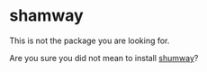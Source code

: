 # shamway

This is not the package you are looking for.

Are you sure you did not mean to install [shumway](https://www.npmjs.com/package/shumway)?
